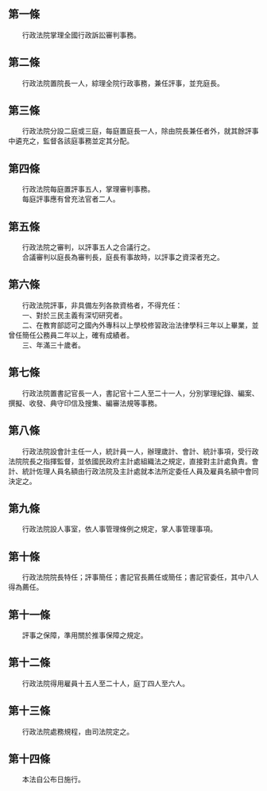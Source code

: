 第一條 
-------
　　行政法院掌理全國行政訴訟審判事務。  


第二條 
-------
　　行政法院置院長一人，綜理全院行政事務，兼任評事，並充庭長。  


第三條 
-------
　　行政法院分設二庭或三庭，每庭置庭長一人，除由院長兼任者外，就其餘評事中遴充之，監督各該庭事務並定其分配。  


第四條 
-------
　　行政法院每庭置評事五人，掌理審判事務。  
　　每庭評事應有曾充法官者二人。  


第五條 
-------
　　行政法院之審判，以評事五人之合議行之。  
　　合議審判以庭長為審判長，庭長有事故時，以評事之資深者充之。  


第六條 
-------
　　行政法院評事，非具備左列各款資格者，不得充任：  
　　一、對於三民主義有深切研究者。  
　　二、在教育部認可之國內外專科以上學校修習政治法律學科三年以上畢業，並曾任簡任公務員二年以上，確有成績者。  
　　三、年滿三十歲者。  


第七條 
-------
　　行政法院置書記官長一人，書記官十二人至二十一人，分別掌理紀錄、編案、撰擬、收發、典守印信及搜集、編審法規等事務。  


第八條 
-------
　　行政法院設會計主任一人，統計員一人，辦理歲計、會計、統計事項，受行政法院院長之指揮監督，並依國民政府主計處組織法之規定，直接對主計處負責。會計、統計佐理人員名額由行政法院及主計處就本法所定委任人員及雇員名額中會同決定之。  


第九條 
-------
　　行政法院設人事室，依人事管理條例之規定，掌人事管理事項。  


第十條 
-------
　　行政法院院長特任；評事簡任；書記官長薦任或簡任；書記官委任，其中八人得為薦任。  


第十一條 
---------
　　評事之保障，準用關於推事保障之規定。  


第十二條 
---------
　　行政法院得用雇員十五人至二十人，庭丁四人至六人。  


第十三條 
---------
　　行政法院處務規程，由司法院定之。  


第十四條 
---------
　　本法自公布日施行。
